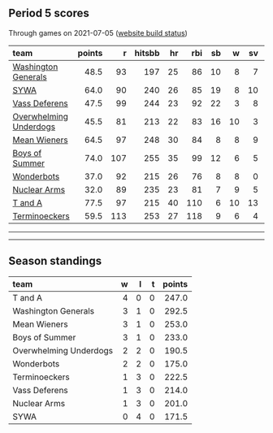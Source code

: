 

## Period 5 scores

Through games on 2021-07-05 ([website build status](https://github.com/brian-bot/pl-site/actions))


|team                                              | points|   r| hitsbb| hr| rbi| sb|  w| sv|  so|   era|  whip|
|:-------------------------------------------------|------:|---:|------:|--:|---:|--:|--:|--:|---:|-----:|-----:|
|[Washington Generals](./washingtongenerals)       |   48.5|  93|    197| 25|  86| 10|  8|  7| 136| 4.137| 1.202|
|[SYWA](./sywa)                                    |   64.0|  90|    240| 26|  85| 19|  8| 10| 117| 2.567| 1.111|
|[Vass Deferens](./vassdeferens)                   |   47.5|  99|    244| 23|  92| 22|  3|  8| 109| 4.500| 1.508|
|[Overwhelming Underdogs](./overwhelmingunderdogs) |   45.5|  81|    213| 22|  83| 16| 10|  3| 139| 3.510| 1.215|
|[Mean Wieners](./meanwieners)                     |   64.5|  97|    248| 30|  84|  8|  8|  9| 154| 3.847| 1.132|
|[Boys of Summer](./boysofsummer)                  |   74.0| 107|    255| 35|  99| 12|  6|  5| 157| 3.961| 1.078|
|[Wonderbots](./wonderbots)                        |   37.0|  92|    215| 26|  76|  8|  8|  0| 130| 3.973| 1.216|
|[Nuclear Arms](./nucleararms)                     |   32.0|  89|    235| 23|  81|  7|  9|  5| 106| 4.255| 1.307|
|[T and A](./tanda)                                |   77.5|  97|    215| 40| 110|  6| 10| 13| 178| 2.877| 1.094|
|[Terminoeckers](./terminoeckers)                  |   59.5| 113|    253| 27| 118|  9|  6|  4| 160| 4.875| 1.271|

* * *
* * *

## Season standings


|team                   |  w|  l|  t| points|
|:----------------------|--:|--:|--:|------:|
|T and A                |  4|  0|  0|  247.0|
|Washington Generals    |  3|  1|  0|  292.5|
|Mean Wieners           |  3|  1|  0|  253.0|
|Boys of Summer         |  3|  1|  0|  233.0|
|Overwhelming Underdogs |  2|  2|  0|  190.5|
|Wonderbots             |  2|  2|  0|  175.0|
|Terminoeckers          |  1|  3|  0|  222.5|
|Vass Deferens          |  1|  3|  0|  214.0|
|Nuclear Arms           |  1|  3|  0|  201.0|
|SYWA                   |  0|  4|  0|  171.5|


